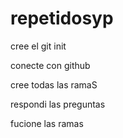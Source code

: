 # repetidosyp
cree el git init

conecte con github

cree todas las ramaS


respondi las preguntas

fucione las ramas

